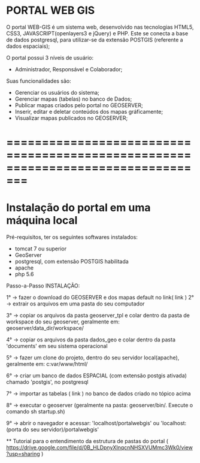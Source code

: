 # PORTAL WEB GIS

O portal WEB-GIS é um sistema web, desenvolvido nas tecnologias HTML5, CSS3, JAVASCRIPT(openlayers3 e jQuery) e PHP.
Este se conecta a base de dados postgresql, para utilizar-se da extensão POSTGIS (referente a dados espaciais);

O portal possui 3 níveis de usuário:
  - Administrador, Responsável e Colaborador;

Suas funcionalidades são:
 - Gerenciar os usuários do sistema;
 - Gerenciar mapas (tabelas) no banco de Dados;
 - Publicar mapas criados pelo portal no GEOSERVER;
 - Inserir, editar e deletar conteúdos dos mapas gráficamente;
 - Visualizar mapas publicados no GEOSERVER;

=================================================================================
=================================================================================
 # Instalação do portal em uma máquina local

Pré-requisitos, ter os seguintes softwares instalados:
 - tomcat 7 ou superior
 - GeoServer
 - postgresql, com extensão POSTGIS habilitada
 - apache
 - php 5.6

Passo-a-Passo INSTALAÇÃO:

 1° -> fazer o download do GEOSERVER e dos mapas default no link( link ) 
 2° -> extrair os arquivos em uma pasta do seu computador
 
 3° -> copiar os arquivos da pasta geoserver_tpl e colar dentro da pasta de workspace do seu geoserver, geralmente em: geoserver/data_dir/workspace/
 
 4° -> copiar os arquivos da pasta dados_geo e colar dentro da pasta 'documents' em seu sistema operacional
 

 5° -> fazer um clone do projeto, dentro do seu servidor local(apache), geralmente em: c:var/www/html/
 

 6° -> criar um banco de dados ESPACIAL (com extensão postgis ativada) chamado 'postgis', no postgresql
 
 7° -> importar as tabelas ( link ) no banco de dados criado no tópico acima
 

 8° -> executar o geoserver (geralmente na pasta: geoserver/bin/. Execute o comando sh startup.sh)
 
 9° -> abrir o navegador e acessar: 'localhost/portalwebgis' ou 'localhost:(porta do seu servidor)/portalwebgis'
 

 ** Tutorial para o entendimento da estrutura de pastas do portal ( https://drive.google.com/file/d/0B_HLDpnyXInqcnNHSXVUMmc3Wk0/view?usp=sharing )

